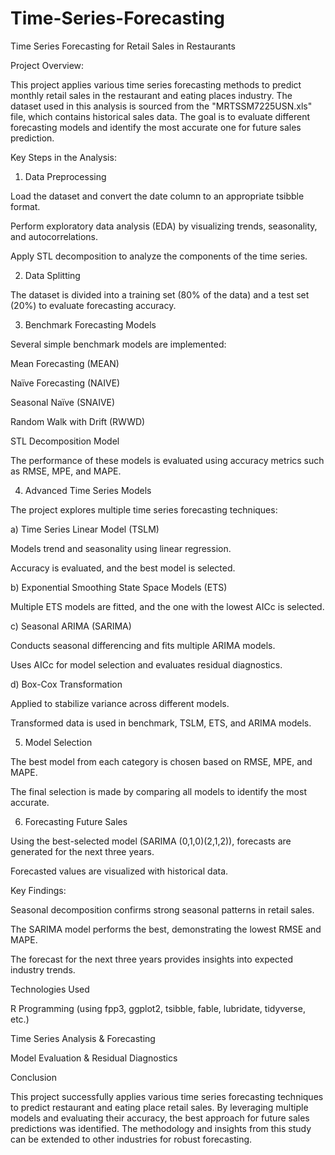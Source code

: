 # Time-Series-Forecasting
Time Series Forecasting for Retail Sales in Restaurants


Project Overview:

This project applies various time series forecasting methods to predict monthly retail sales in the restaurant and eating places industry. The dataset used in this analysis is sourced from the "MRTSSM7225USN.xls" file, which contains historical sales data. The goal is to evaluate different forecasting models and identify the most accurate one for future sales prediction.

Key Steps in the Analysis:

1. Data Preprocessing

Load the dataset and convert the date column to an appropriate tsibble format.

Perform exploratory data analysis (EDA) by visualizing trends, seasonality, and autocorrelations.

Apply STL decomposition to analyze the components of the time series.

2. Data Splitting

The dataset is divided into a training set (80% of the data) and a test set (20%) to evaluate forecasting accuracy.

3. Benchmark Forecasting Models

Several simple benchmark models are implemented:

Mean Forecasting (MEAN)

Naïve Forecasting (NAIVE)

Seasonal Naïve (SNAIVE)

Random Walk with Drift (RWWD)

STL Decomposition Model

The performance of these models is evaluated using accuracy metrics such as RMSE, MPE, and MAPE.

4. Advanced Time Series Models

The project explores multiple time series forecasting techniques:

a) Time Series Linear Model (TSLM)

Models trend and seasonality using linear regression.

Accuracy is evaluated, and the best model is selected.

b) Exponential Smoothing State Space Models (ETS)

Multiple ETS models are fitted, and the one with the lowest AICc is selected.

c) Seasonal ARIMA (SARIMA)

Conducts seasonal differencing and fits multiple ARIMA models.

Uses AICc for model selection and evaluates residual diagnostics.

d) Box-Cox Transformation

Applied to stabilize variance across different models.

Transformed data is used in benchmark, TSLM, ETS, and ARIMA models.

5. Model Selection

The best model from each category is chosen based on RMSE, MPE, and MAPE.

The final selection is made by comparing all models to identify the most accurate.

6. Forecasting Future Sales

Using the best-selected model (SARIMA (0,1,0)(2,1,2)), forecasts are generated for the next three years.

Forecasted values are visualized with historical data.

Key Findings:

Seasonal decomposition confirms strong seasonal patterns in retail sales.

The SARIMA model performs the best, demonstrating the lowest RMSE and MAPE.

The forecast for the next three years provides insights into expected industry trends.

Technologies Used

R Programming (using fpp3, ggplot2, tsibble, fable, lubridate, tidyverse, etc.)

Time Series Analysis & Forecasting

Model Evaluation & Residual Diagnostics

Conclusion

This project successfully applies various time series forecasting techniques to predict restaurant and eating place retail sales. By leveraging multiple models and evaluating their accuracy, the best approach for future sales predictions was identified. The methodology and insights from this study can be extended to other industries for robust forecasting.
